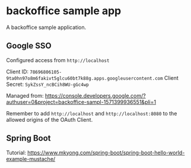 backoffice sample app
=======================

A backoffice sample application.

## Google SSO

Configured access from `http://localhost`

Client ID: `78696806105-9ta0hn97o8m6fakivt5glcu60bt7k88g.apps.googleusercontent.com`
Client Secret: `SykZssY_ncBCih8WU-gGc4wp`

Managed from: https://console.developers.google.com/?authuser=0&project=backoffice-sampl-1571399936551&pli=1

Remember to add `http://localhost` and `http://localhost:8080` to the allowed origins of the OAuth Client.

## Spring Boot

Tutorial: https://www.mkyong.com/spring-boot/spring-boot-hello-world-example-mustache/
